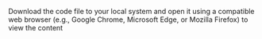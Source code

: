 Download the code file to your local system and open it using a compatible web browser (e.g., Google Chrome, Microsoft Edge, or Mozilla Firefox) to view the content
